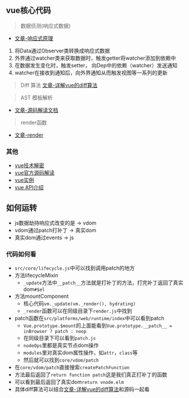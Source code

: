 

## vue核心代码

> 数据侦测(响应式数据)
- [文章-响应式原理](https://blog.csdn.net/qq_30868289/article/details/106690837)

1. 将Data通过Observer类转换成响应式数据
2. 外界通过watcher类来获取数据时，触发getter将watcher添加到依赖中
3. 在数据发生变化时，触发setter， 向Dep中的依赖（watcher）发送通知
4. watcher在接收到通知后，向外界通知从而触发视图等一系列的更新


> Diff 算法
[文章-详解vue的diff算法](https://www.cnblogs.com/wind-lanyan/p/9061684.html)


> AST 模板解析
- [文章-源码解读文档](https://blog.csdn.net/qq_36259513/article/details/103794779)

> render函数
- [文章-render](https://www.zhihu.com/question/406354817)


### 其他
 - [vue技术解密](https://ustbhuangyi.github.io/vue-analysis/v2/reactive/getters.html#%E8%BF%87%E7%A8%8B%E5%88%86%E6%9E%90)
 - [vue官方源码解读](https://vue-js.com/learn-vue/virtualDOM/patch.html#_2-patch) 
 - [vue实例](https://cn.vuejs.org/v2/guide/instance.html) 
 - [vue API介绍](https://cn.vuejs.org/v2/guide/syntax.html) 


 ## 如何运转

* js数据劫持响应式改变的是 -> vdom
* vdom通过patch打补丁 -> 真实dom
* 真实dom通过events -> js

### 代码如何看

* `src/core/lifecycle.js`中可以找到调用patch的地方
* 方法lifecycleMixin
  * `_update`方法中`__patch__`方法就是打补丁的方法，打完补丁返回了真实dom`#$el`
* 方法mountComponent
  * 核心代码`vm._update(vm._render(), hydrating)`
  * `_render`函数可以在同级目录下`render.js`中找到
* patch函数在`src/platforms/web/runtime/index`中可以看到patch
  * `Vue.prototype.$mount`的上面能看到`Vue.prototype.__patch__ = inBrowser ? patch : noop`
  * 在同级目录下可以看到`patch.js`
  * `nodeOps`里都是真实节点dom操作
  * `modules`里对真实dom属性操作，如`attr`，`class`等
  * 然后就可以找到`core/vdom/patch`
* 在`core/vdom/patch`直接搜索`createPatchFunction`
 * 方法最后返回了`return function patch`这是我们真正打补丁的函数
 * 可以看到最后返回了真实dom`return vnode.elm`
 * 具体diff算法可以结合[文章-详解vue的diff算法](https://www.cnblogs.com/wind-lanyan/p/9061684.html)和源码一起看









